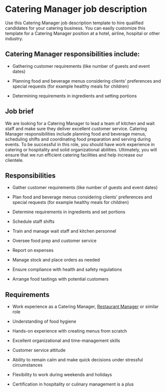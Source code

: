 # Catering Manager job description
Use this Catering Manager job description template to hire qualified candidates for your catering business. You can easily customize this template for a Catering Manager position at a hotel, airline, hospital or other industry.


## Catering Manager responsibilities include:
* Gathering customer requirements (like number of guests and event dates)

* Planning food and beverage menus considering clients’ preferences and special requests (for example healthy meals for children)

* Determining requirements in ingredients and setting portions


## Job brief

We are looking for a Catering Manager to lead a team of kitchen and wait staff and make sure they deliver excellent customer service.
Catering Manager responsibilities include planning food and beverage menus, scheduling shifts and coordinating food preparation and serving during events. To be successful in this role, you should have work experience in catering or hospitality and solid organizational abilities.
Ultimately, you will ensure that we run efficient catering facilities and help increase our clientele.


## Responsibilities

* Gather customer requirements (like number of guests and event dates)

* Plan food and beverage menus considering clients’ preferences and special requests (for example healthy meals for children)

* Determine requirements in ingredients and set portions

* Schedule staff shifts

* Train and manage wait staff and kitchen personnel

* Oversee food prep and customer service

* Report on expenses

* Manage stock and place orders as needed

* Ensure compliance with health and safety regulations

* Arrange food tastings with potential customers


## Requirements

* Work experience as a Catering Manager, <a href="https://resources.workable.com/restaurant-manager-job-description" target="_blank" rel="noopener">Restaurant Manager</a> or similar role

* Understanding of food hygiene

* Hands-on experience with creating menus from scratch

* Excellent organizational and time-management skills

* Customer service attitude

* Ability to remain calm and make quick decisions under stressful circumstances

* Flexibility to work during weekends and holidays

* Certification in hospitality or culinary management is a plus
